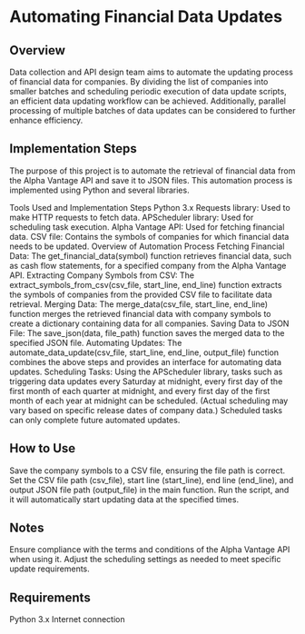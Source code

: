 # Automating Financial Data Updates

## Overview

Data collection and API design team aims to automate the updating process of financial data for companies. By dividing the list of companies into smaller batches and scheduling periodic execution of data update scripts, an efficient data updating workflow can be achieved. Additionally, parallel processing of multiple batches of data updates can be considered to further enhance efficiency.


## Implementation Steps

The purpose of this project is to automate the retrieval of financial data from the Alpha Vantage API and save it to JSON files. This automation process is implemented using Python and several libraries.

Tools Used and Implementation Steps
Python 3.x
Requests library: Used to make HTTP requests to fetch data.
APScheduler library: Used for scheduling task execution.
Alpha Vantage API: Used for fetching financial data.
CSV file: Contains the symbols of companies for which financial data needs to be updated.
Overview of Automation Process
Fetching Financial Data: The get_financial_data(symbol) function retrieves financial data, such as cash flow statements, for a specified company from the Alpha Vantage API.
Extracting Company Symbols from CSV: The extract_symbols_from_csv(csv_file, start_line, end_line) function extracts the symbols of companies from the provided CSV file to facilitate data retrieval.
Merging Data: The merge_data(csv_file, start_line, end_line) function merges the retrieved financial data with company symbols to create a dictionary containing data for all companies.
Saving Data to JSON File: The save_json(data, file_path) function saves the merged data to the specified JSON file.
Automating Updates: The automate_data_update(csv_file, start_line, end_line, output_file) function combines the above steps and provides an interface for automating data updates.
Scheduling Tasks: Using the APScheduler library, tasks such as triggering data updates every Saturday at midnight, every first day of the first month of each quarter at midnight, and every first day of the first month of each year at midnight can be scheduled. (Actual scheduling may vary based on specific release dates of company data.) Scheduled tasks can only complete future automated updates.

## How to Use
Save the company symbols to a CSV file, ensuring the file path is correct.
Set the CSV file path (csv_file), start line (start_line), end line (end_line), and output JSON file path (output_file) in the main function.
Run the script, and it will automatically start updating data at the specified times.

## Notes
Ensure compliance with the terms and conditions of the Alpha Vantage API when using it.
Adjust the scheduling settings as needed to meet specific update requirements.

## Requirements
Python 3.x
Internet connection

